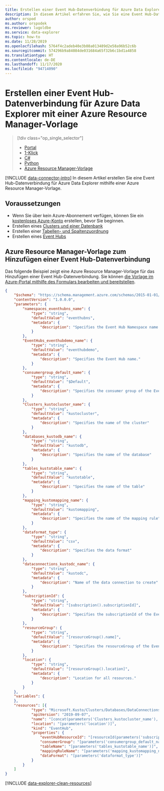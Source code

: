 ```yaml
---
title: Erstellen einer Event Hub-Datenverbindung für Azure Data Explorer mit einer Azure Resource Manager-Vorlage
description: In diesem Artikel erfahren Sie, wie Sie eine Event Hub-Datenverbindung für Azure Data Explorer mithilfe einer Azure Resource Manager-Vorlage erstellen.
author: orspod
ms.author: orspodek
ms.reviewer: lugoldbe
ms.service: data-explorer
ms.topic: how-to
ms.date: 11/28/2019
ms.openlocfilehash: 5764f4c2adeb40e3b08a013489d2e58a96b52c6b
ms.sourcegitcommit: 574296b9a84084de031684a65f32b6c1bd1a4858
ms.translationtype: HT
ms.contentlocale: de-DE
ms.lasthandoff: 11/17/2020
ms.locfileid: "94714090"
---
```

# <a name="create-an-event-hub-data-connection-for-azure-data-explorer-by-using-azure-resource-manager-template"></a>Erstellen einer Event Hub-Datenverbindung für Azure Data Explorer mit einer Azure Resource Manager-Vorlage

> [!div class="op_single_selector"]
> * [Portal](ingest-data-event-hub.md)
> * [1-Klick](one-click-event-hub.md)
> * [C#](data-connection-event-hub-csharp.md)
> * [Python](data-connection-event-hub-python.md)
> * [Azure Resource Manager-Vorlage](data-connection-event-hub-resource-manager.md)

[!INCLUDE [data-connector-intro](includes/data-connector-intro.md)] 
In diesem Artikel erstellen Sie eine Event Hub-Datenverbindung für Azure Data Explorer mithilfe einer Azure Resource Manager-Vorlage.

## <a name="prerequisites"></a>Voraussetzungen

* Wenn Sie über kein Azure-Abonnement verfügen, können Sie ein [kostenloses Azure-Konto](https://azure.microsoft.com/free/) erstellen, bevor Sie beginnen.
* Erstellen eines [Clusters und einer Datenbank](create-cluster-database-portal.md)
* Erstellen einer [Tabellen- und Spaltenzuordnung](ingest-data-event-hub.md#create-a-target-table-in-azure-data-explorer)
* Erstellen eines [Event Hubs](/azure/event-hubs/event-hubs-create)

## <a name="azure-resource-manager-template-for-adding-an-event-hub-data-connection"></a>Azure Resource Manager-Vorlage zum Hinzufügen einer Event Hub-Datenverbindung

Das folgende Beispiel zeigt eine Azure Resource Manager-Vorlage für das Hinzufügen einer Event Hub-Datenverbindung.  Sie können [die Vorlage im Azure-Portal mithilfe des Formulars bearbeiten und bereitstellen](/azure/azure-resource-manager/resource-manager-quickstart-create-templates-use-the-portal#edit-and-deploy-the-template).

```json
{
    "$schema": "https://schema.management.azure.com/schemas/2015-01-01/deploymentTemplate.json#",
    "contentVersion": "1.0.0.0",
    "parameters": {
        "namespaces_eventhubns_name": {
            "type": "string",
            "defaultValue": "eventhubns",
            "metadata": {
                "description": "Specifies the Event Hub Namespace name."
            }
        },
        "EventHubs_eventhubdemo_name": {
            "type": "string",
            "defaultValue": "eventhubdemo",
            "metadata": {
                "description": "Specifies the Event Hub name."
            }
        },
        "consumergroup_default_name": {
            "type": "string",
            "defaultValue": "$Default",
            "metadata": {
                "description": "Specifies the consumer group of the Event Hub."
            }
        },
        "Clusters_kustocluster_name": {
            "type": "string",
            "defaultValue": "kustocluster",
            "metadata": {
                "description": "Specifies the name of the cluster"
            }
        },
        "databases_kustodb_name": {
            "type": "string",
            "defaultValue": "kustodb",
            "metadata": {
                "description": "Specifies the name of the database"
            }
        },
        "tables_kustotable_name": {
            "type": "string",
            "defaultValue": "kustotable",
            "metadata": {
                "description": "Specifies the name of the table"
            }
        },
        "mapping_kustomapping_name": {
            "type": "string",
            "defaultValue": "kustomapping",
            "metadata": {
                "description": "Specifies the name of the mapping rule"
            }
        },
        "dataformat_type": {
            "type": "string",
            "defaultValue": "csv",
            "metadata": {
                "description": "Specifies the data format"
            }
        },
        "dataconnections_kustodc_name": {
            "type": "string",
            "defaultValue": "kustodc",
            "metadata": {
                "description": "Name of the data connection to create"
            }
        },
        "subscriptionId": {
            "type": "string",
            "defaultValue": "[subscription().subscriptionId]",
            "metadata": {
                "description": "Specifies the subscriptionId of the Event Hub"
            }
        },
        "resourceGroup": {
            "type": "string",
            "defaultValue": "[resourceGroup().name]",
            "metadata": {
                "description": "Specifies the resourceGroup of the Event Hub"
            }
        },
        "location": {
            "type": "string",
            "defaultValue": "[resourceGroup().location]",
            "metadata": {
                "description": "Location for all resources."
            }
        }
    },
    "variables": {
    },
    "resources": [{
            "type": "Microsoft.Kusto/Clusters/Databases/DataConnections",
            "apiVersion": "2019-09-07",
            "name": "[concat(parameters('Clusters_kustocluster_name'), '/', parameters('databases_kustodb_name'), '/', parameters('dataconnections_kustodc_name'))]",
            "location": "[parameters('location')]",
            "kind": "EventHub",
            "properties": {
                "eventHubResourceId": "[resourceId(parameters('subscriptionId'), parameters('resourceGroup'), 'Microsoft.EventHub/namespaces/eventhubs', parameters('namespaces_eventhubns_name'), parameters('EventHubs_eventhubdemo_name'))]",
                "consumerGroup": "[parameters('consumergroup_default_name')]",
                "tableName": "[parameters('tables_kustotable_name')]",
                "mappingRuleName": "[parameters('mapping_kustomapping_name')]",
                "dataFormat": "[parameters('dataformat_type')]"
            }
        }
    ]
}
```

[!INCLUDE [data-explorer-clean-resources](includes/data-explorer-clean-resources.md)]